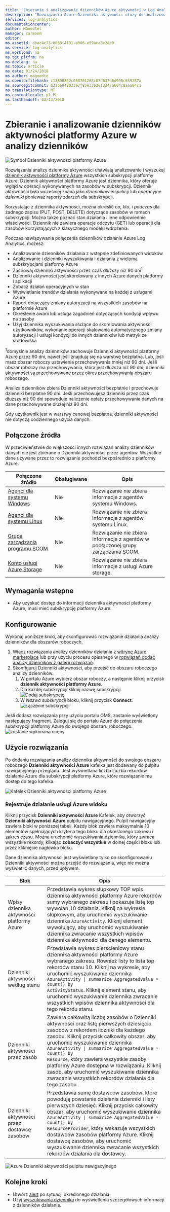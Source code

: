 ```yaml
---
title: "Zbieranie i analizowanie dzienników Azure aktywności w Log Analytics | Dokumentacja firmy Microsoft"
description: "Rozwiązania Azure Dzienniki aktywności służy do analizowania i przeszukiwać dziennik aktywności platformy Azure Twojej subskrypcji platformy Azure."
services: log-analytics
documentationcenter: 
author: MGoedtel
manager: carmonm
editor: 
ms.assetid: dbac4c73-0058-4191-a906-e59aca8e2ee0
ms.service: log-analytics
ms.workload: na
ms.tgt_pltfrm: na
ms.devlang: na
ms.topic: article
ms.date: 01/24/2018
ms.author: magoedte
ms.openlocfilehash: c13890862c058701268c07d032d6d990c659287a
ms.sourcegitcommit: b32d6948033e7f85e3362e13347a664c0aaa04c1
ms.translationtype: MT
ms.contentlocale: pl-PL
ms.lasthandoff: 02/13/2018
---
```

# <a name="collect-and-analyze-azure-activity-logs-in-log-analytics"></a>Zbieranie i analizowanie dzienników aktywności platformy Azure w analizy dzienników

![Symbol Dzienniki aktywności platformy Azure](./media/log-analytics-activity/activity-log-analytics.png)

Rozwiązania analizy dziennika aktywności ułatwiają analizowanie i wyszukaj [dziennik aktywności platformy Azure](../monitoring-and-diagnostics/monitoring-overview-activity-logs.md) wszystkich subskrypcji platformy Azure. Dziennik aktywności platformy Azure jest dziennika, który oferuje wgląd w operacji wykonywanych na zasobów w subskrypcji. Dziennik aktywności była wcześniej znana jako *dzienników inspekcji* lub *operacyjne dzienniki* ponieważ raporty zdarzeń dla subskrypcji.

Korzystając z dziennika aktywności, można określić *co*, *kto*, i *podczas* dla żadnego zapisu (PUT, POST, DELETE) dotyczące zasobów w ramach subskrypcji. Można także poznać stan działania i inne odpowiednie właściwości. Dziennik nie zawiera operacje odczytu (GET) lub operacji dla zasobów korzystających z klasycznego modelu wdrożenia.

Podczas nawiązywania połączenia dzienników działanie Azure Log Analytics, możesz:

- Analizowanie dzienników działania z wstępnie zdefiniowanych widoków
- Analizowanie i dzienniki wyszukiwania i działania z wieloma subskrypcjami platformy Azure
- Zachowaj dzienniki aktywności przez czas dłuższy niż 90 dni<sup>1</sup>
- Dzienniki aktywności jest skorelowany z innych Azure danych platformy i aplikacji
- Zobacz działań operacyjnych w stan
- Wyświetlanie trendów działania wykonywane na każdej z usługami Azure
- Raport dotyczący zmiany autoryzacji na wszystkich zasobów na platformie Azure
- Określenie awarii lub usługa zagadnień dotyczących kondycji wpływu na zasoby
- Użyj dziennika wyszukiwania służące do skorelowania aktywności użytkowników, wykonanie operacji skalowania automatycznego zmiany autoryzacji i usługi kondycji do innych dzienników lub metryk ze środowiska

<sup>1</sup>domyślnie analizy dzienników zachowuje Dzienniki aktywności platformy Azure przez 90 dni, nawet jeśli znajdują się na warstwę bezpłatna. Lub, jeśli masz obszar roboczy ustawienia przechowywania mniej niż 90 dni. Jeśli obszar roboczy ma przechowywania, która jest dłuższa niż 90 dni, dzienniki aktywności są przechowywane przez okres przechowywania obszaru roboczego.

Analiza dzienników zbiera Dzienniki aktywności bezpłatnie i przechowuje dzienniki bezpłatne 90 dni. Jeśli przechowujesz dzienniki przez czas dłuższy niż 90 dni spowoduje naliczenie opłaty przechowywania danych na dane przechowywane dłużej niż 90 dni.

Gdy użytkownik jest w warstwy cenowej bezpłatna, dzienniki aktywności nie dotyczą codziennego użycia danych.

## <a name="connected-sources"></a>Połączone źródła

W przeciwieństwie do większości innych rozwiązań analizy dzienników danych nie jest zbierane o Dzienniki aktywności przez agentów. Wszystkie dane używane przez to rozwiązanie pochodzi bezpośrednio z platformy Azure.

| Połączone źródło | Obsługiwane | Opis |
| --- | --- | --- |
| [Agenci dla systemu Windows](log-analytics-windows-agent.md) | Nie | Rozwiązanie nie zbiera informacje z agentów systemu Windows. |
| [Agenci dla systemu Linux](log-analytics-linux-agents.md) | Nie | Rozwiązanie nie zbiera informacje z agentów systemu Linux. |
| [Grupa zarządzania programu SCOM](log-analytics-om-agents.md) | Nie | Rozwiązanie nie zbiera informacje z agentów w podłączonej grupy zarządzania SCOM. |
| [Konto usługi Azure Storage](log-analytics-azure-storage.md) | Nie | Rozwiązanie nie zbiera informacje z usługi Azure storage. |

## <a name="prerequisites"></a>Wymagania wstępne

- Aby uzyskać dostęp do informacji dziennika aktywności platformy Azure, musi mieć subskrypcję platformy Azure.

## <a name="configuration"></a>Konfigurowanie

Wykonaj poniższe kroki, aby skonfigurować rozwiązanie działania analizy dzienników dla obszarów roboczych.

1. Włącz rozwiązania analizy dzienników działania z [witrynę Azure marketplace](https://azuremarketplace.microsoft.com/marketplace/apps/Microsoft.AzureActivityOMS?tab=Overview) lub przy użyciu procesu opisanego w [rozwiązań dodać analizy dzienników z galerii rozwiązań](log-analytics-add-solutions.md).
2. Skonfiguruj Dzienniki aktywności, aby przejść do obszaru roboczego analizy dzienników.
    1. W portalu Azure wybierz obszar roboczy, a następnie kliknij przycisk **dziennik aktywności platformy Azure**.
    2. Dla każdej subskrypcji kliknij nazwę subskrypcji.  
        ![Dodaj subskrypcję](./media/log-analytics-activity/add-subscription.png)
    3. W *Nazwa subskrypcji* bloku, kliknij przycisk **Connect**.  
        ![Łączenie subskrypcji](./media/log-analytics-activity/subscription-connect.png)

Jeśli dodasz rozwiązania przy użyciu portalu OMS, zostanie wyświetlony następujący fragment. Zaloguj się do portalu Azure do połączenia subskrypcji platformy Azure do swojego obszaru roboczego.  
![zostanie wykonana oceny](./media/log-analytics-activity/tile-performing-assessment.png)

## <a name="using-the-solution"></a>Użycie rozwiązania

Po dodaniu rozwiązania analizy dziennika aktywności do swojego obszaru roboczego **Dzienniki aktywności Azure** kafelka jest dodawany do pulpitu nawigacyjnego przeglądu. Jest wyświetlana liczba Liczba rekordów działanie Azure dla subskrypcji platformy Azure, które rozwiązanie ma dostęp do tego kafelka.

![Kafelek Dzienniki aktywności platformy Azure](./media/log-analytics-activity/azure-activity-logs-tile.png)

### <a name="view-azure-activity-logs"></a>Rejestruje działanie usługi Azure widoku

Kliknij przycisk **Dzienniki aktywności Azure** Kafelek, aby otworzyć **Dzienniki aktywności Azure** pulpitu nawigacyjnego. Pulpit nawigacyjny zawiera bloki w poniższej tabeli. Każdy blok zawiera maksymalnie 10 elementów spełniających kryteria tego bloku dla określonego zakresu i zakres czasu. Można uruchomić wyszukiwania dziennika, który zwraca wszystkie rekordy, klikając **zobaczyć wszystkie** w dolnej części bloku lub przez kliknięcie nagłówka bloku.

Dane dziennika aktywności jest wyświetlany tylko *po* skonfigurowaniu Dzienniki aktywności można przejść do rozwiązania, więc nie można wyświetlić danych, przed upływem.

| Blok | Opis |
| --- | --- |
| Wpisy dziennika aktywności platformy Azure | Przedstawia wykres słupkowy TOP wpis dziennika aktywności platformy Azure rekordów sumy wybranego zakresu i pokazuje listę top wywołań 10 działania. Kliknij na wykresie słupkowym, aby uruchomić wyszukiwanie dziennika <code>AzureActivity</code>. Kliknij element wywołujący, aby uruchomić wyszukiwanie dziennika zwracanie wszystkich wpisów dziennika aktywności dla danego elementu. |
| Dzienniki aktywności według stanu | Przedstawia wykres pierścieniowy stanu dziennika aktywności platformy Azure wybranego zakresu. Również listy to lista top rekordów stanu 10. Kliknij na wykresie, aby uruchomić wyszukiwanie dziennika <code>AzureActivity &#124; summarize AggregatedValue = count() by ActivityStatus</code>. Kliknij element stanu, aby uruchomić wyszukiwanie dziennika zwracanie wszystkich wpisów dziennika aktywności dla tego rekordu stanu. |
| Dzienniki aktywności przez zasób | Zawiera całkowitą liczbę zasobów o Dzienniki aktywności oraz listę pierwszych dziesięciu zasobów z rekordem liczniki dla każdego zasobu. Kliknij przycisk całkowity obszar, aby uruchomić wyszukiwanie dziennika <code>AzureActivity &#124; summarize AggregatedValue = count() by Resource</code>, który zawiera wszystkie zasoby platformy Azure dostępna w rozwiązaniu. Kliknij zasób, aby uruchomić wyszukiwanie dziennika zwracanie wszystkich rekordów działania dla tego zasobu. |
| Dzienniki aktywności przez dostawcę zasobów | Przedstawia sumę dostawców zasobów, które powodują powstanie działania dzienniki i listy pierwszych dziesięć. Kliknij przycisk całkowity obszar, aby uruchomić wyszukiwanie dziennika <code>AzureActivity &#124; summarize AggregatedValue = count() by ResourceProvider</code>, który wskazuje wszystkich dostawców zasobów platformy Azure. Kliknij dostawcę zasobów, aby uruchomić wyszukiwanie dziennika zwracanie wszystkich rekordów działania dla dostawcy. |

![Azure Dzienniki aktywności pulpitu nawigacyjnego](./media/log-analytics-activity/activity-log-dash.png)

## <a name="next-steps"></a>Kolejne kroki

- Utwórz [alert](log-analytics-alerts-creating.md) po sytuacji określonego działania.
- Użyj [wyszukiwania dziennika](log-analytics-log-searches.md) do wyświetlenia szczegółowych informacji z dzienników działania.

